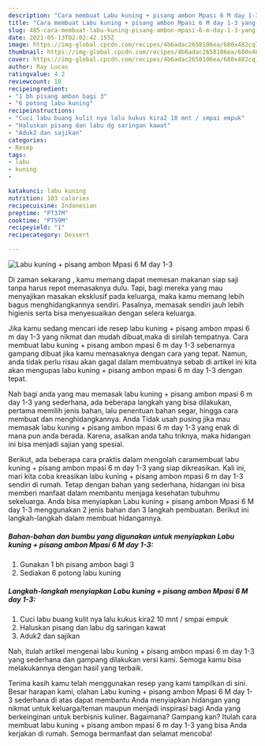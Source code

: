 ```yaml
---
description: "Cara membuat Labu kuning + pisang ambon Mpasi 6 M day 1-3 yang lezat Untuk Jualan"
title: "Cara membuat Labu kuning + pisang ambon Mpasi 6 M day 1-3 yang lezat Untuk Jualan"
slug: 485-cara-membuat-labu-kuning-pisang-ambon-mpasi-6-m-day-1-3-yang-lezat-untuk-jualan
date: 2021-05-13T02:02:42.155Z
image: https://img-global.cpcdn.com/recipes/4b6adac2658106ea/680x482cq70/labu-kuning-pisang-ambon-mpasi-6-m-day-1-3-foto-resep-utama.jpg
thumbnail: https://img-global.cpcdn.com/recipes/4b6adac2658106ea/680x482cq70/labu-kuning-pisang-ambon-mpasi-6-m-day-1-3-foto-resep-utama.jpg
cover: https://img-global.cpcdn.com/recipes/4b6adac2658106ea/680x482cq70/labu-kuning-pisang-ambon-mpasi-6-m-day-1-3-foto-resep-utama.jpg
author: Ray Lucas
ratingvalue: 4.2
reviewcount: 10
recipeingredient:
- "1 bh pisang ambon bagi 3"
- "6 potong labu kuning"
recipeinstructions:
- "Cuci labu buang kulit nya lalu kukus kira2 10 mnt / smpai empuk"
- "Haluskan pisang dan labu dg saringan kawat"
- "Aduk2 dan sajikan"
categories:
- Resep
tags:
- labu
- kuning
- 

katakunci: labu kuning  
nutrition: 103 calories
recipecuisine: Indonesian
preptime: "PT37M"
cooktime: "PT59M"
recipeyield: "1"
recipecategory: Dessert

---
```



![Labu kuning + pisang ambon Mpasi 6 M day 1-3](https://img-global.cpcdn.com/recipes/4b6adac2658106ea/680x482cq70/labu-kuning-pisang-ambon-mpasi-6-m-day-1-3-foto-resep-utama.jpg)

Di zaman  sekarang , kamu memang dapat memesan makanan siap saji tanpa harus repot memasaknya dulu. Tapi, bagi mereka yang mau menyajikan masakan eksklusif pada keluarga, maka kamu memang lebih bagus menghidangkannya sendiri. Pasalnya, memasak sendiri jauh lebih higienis serta bisa menyesuaikan dengan selera keluarga.

Jika kamu sedang mencari ide resep labu kuning + pisang ambon mpasi 6 m day 1-3 yang nikmat dan mudah dibuat,maka di sinilah tempatnya. Cara membuat labu kuning + pisang ambon mpasi 6 m day 1-3  sebenarnya gampang dibuat jika kamu memasaknya dengan cara yang tepat. Namun, anda tidak perlu risau akan gagal dalam membuatnya 
sebab di artikel ini kita akan mengupas labu kuning + pisang ambon mpasi 6 m day 1-3 dengan tepat.  



Nah bagi anda yang mau memasak labu kuning + pisang ambon mpasi 6 m day 1-3 yang sederhana, ada beberapa langkah yang bisa dilakukan, pertama memilih jenis bahan, lalu penentuan bahan segar, hingga cara membuat dan menghidangkannya. Anda Tidak usah pusing jika mau memasak labu kuning + pisang ambon mpasi 6 m day 1-3 yang enak di mana pun anda berada. Karena, asalkan anda  tahu triknya, maka hidangan ini bisa menjadi sajian yang spesial.

Berikut, ada beberapa cara praktis  dalam mengolah caramembuat labu kuning + pisang ambon mpasi 6 m day 1-3 yang siap dikreasikan. Kali ini, mari kita coba kreasikan labu kuning + pisang ambon mpasi 6 m day 1-3 sendiri di rumah. Tetap dengan bahan yang sederhana, hidangan ini bisa memberi manfaat dalam membantu menjaga kesehatan tubuhmu sekeluarga. Anda bisa menyiapkan Labu kuning + pisang ambon Mpasi 6 M day 1-3 menggunakan 2 jenis bahan dan 3 langkah pembuatan. Berikut ini langkah-langkah dalam membuat hidangannya.

<!--inarticleads1-->

##### Bahan-bahan dan bumbu yang digunakan untuk menyiapkan Labu kuning + pisang ambon Mpasi 6 M day 1-3:

1. Gunakan 1 bh pisang ambon bagi 3
1. Sediakan 6 potong labu kuning




<!--inarticleads2-->

##### Langkah-langkah menyiapkan Labu kuning + pisang ambon Mpasi 6 M day 1-3:

1. Cuci labu buang kulit nya lalu kukus kira2 10 mnt / smpai empuk
1. Haluskan pisang dan labu dg saringan kawat
1. Aduk2 dan sajikan




Nah, itulah artikel mengenai  labu kuning + pisang ambon mpasi 6 m day 1-3  yang sederhana dan gampang dilakukan versi kami. Semoga kamu bisa melakukannya dengan hasil yang terbaik. 

Terima kasih kamu telah menggunakan resep yang kami tampilkan di sini. Besar harapan kami, olahan  Labu kuning + pisang ambon Mpasi 6 M day 1-3 sederhana di atas dapat membantu Anda menyiapkan hidangan yang nikmat untuk keluarga/teman maupun menjadi inspirasi bagi Anda yang berkeinginan untuk berbisnis kuliner. Bagaimana? Gampang kan? Itulah cara membuat labu kuning + pisang ambon mpasi 6 m day 1-3 yang bisa Anda kerjakan di rumah. Semoga bermanfaat dan selamat mencoba!

